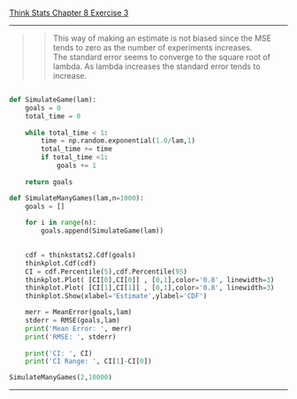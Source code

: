 [Think Stats Chapter 8 Exercise 3](http://greenteapress.com/thinkstats2/html/thinkstats2009.html#toc77)

---

>> This way of making an estimate is not biased since the MSE  
tends to zero as the number of experiments increases.  
The standard error seems to converge to the square root of  
lambda.
As lambda increases the standard error tends to increase.

``` Python

def SimulateGame(lam):
    goals = 0
    total_time = 0
    
    while total_time < 1:
        time = np.random.exponential(1.0/lam,1)
        total_time += time
        if total_time <1:
            goals += 1
    
    return goals

def SimulateManyGames(lam,n=1000):
    goals = []
    
    for i in range(n):
        goals.append(SimulateGame(lam))
    

    cdf = thinkstats2.Cdf(goals)
    thinkplot.Cdf(cdf)
    CI = cdf.Percentile(5),cdf.Percentile(95)
    thinkplot.Plot( [CI[0],CI[0]] , [0,1],color='0.8', linewidth=3)
    thinkplot.Plot( [CI[1],CI[1]] , [0,1],color='0.8', linewidth=3)
    thinkplot.Show(xlabel='Estimate',ylabel='CDF')

    merr = MeanError(goals,lam)
    stderr = RMSE(goals,lam)
    print('Mean Error: ', merr)
    print('RMSE: ', stderr)
    
    print('CI: ', CI)
    print('CI Range: ', CI[1]-CI[0])

SimulateManyGames(2,10000)

```

---
